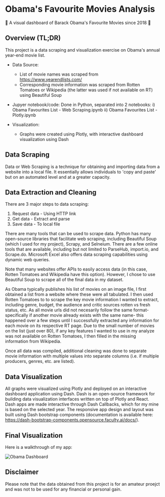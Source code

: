 # Obama's Favourite Movies Analysis
:movie_camera: A visual dashboard of Barack Obama's Favourite Movies since 2018 :movie_camera:

## Overview (TL;DR)

This project is a data scraping and visualization exercise on Obama's annual year-end movie list. 

- Data Source:  
  - List of movie names was scraped from https://www.yearendlists.com/
  - Corresponding movie information was scraped from Rotten Tomatoes or Wikipedia (the latter was used if not available on RT) using Beautiful Soup
  
- Jupyer notebook/code: Done in Python, separated into 2 notebooks:
i) Obama Favourites List - Web Scraping.ipynb 
ii) Obama Favourites List - Plotly.ipynb

- Visualization: 
  - Graphs were created using Plotly, with interactive dashboard visualization using Dash  


## Data Scraping

Data or Web Scraping is a technique for obtaining and importing data from a website into a local file. It essentially allows individuals to 'copy and paste' but on an automated level and at a greater capacity.

## Data Extraction and Cleaning 

There are 3 major steps to data scraping:
1. Request data - Using HTTP link
2. Get data - Extract and parse 
3. Save data - To local file 

There are many tools that can be used to scrape data. Python has many open-source libraries that facilitate web scraping, including Beautiful Soup (which I used for my project), Scrapy, and Selneium. There are a few online tools that are available, including but not limited to ParseHub, import.io, and Scrape.do. Microsoft Excel also offers data scraping capabilities using dynamic web queries. 

Note that many websites offer APIs to easily access data (in this case, Rotten Tomatoes and Wikipedia have this option). However, I chose to use Beautiful Soup to scrape all of the final data in my dataset.

As Obama typically publishes his list of movies on an image file, I first obtained a list from a website where these were all tabulated. I then used Rotten Tomatoes to to scrape the key movie information I wanted to extract, including genre, budget, the audience and critic sources rotten vs fresh status, etc. As all movie urls did not necesarily follow the same format- specifically if another movie already exists with the same name- this happened over a few steps until I successfully extracted any information for each movie on its respective RT page. Due to the small number of movies on the list (just over 80), if any key features I wanted to use in my analyze was not available on Rotten Tomatoes, I then filled in the missing information from Wikipedia.

Once all data was compiled, additional cleaning was done to separate movie information with multiple values into separate columns (i.e. if multiple producers, genres, etc. are listed). 


## Data Visualization

All graphs were visualized using Plotly and deployed on an interactive dashboard application using Dash. Dash is an open-source framework for building data visualization interfaces written on top of Plotly and React. 
Dash apps are made interactive through Dash Callbacks, which for my mine is based on the selected year. The responsive app design and layout was built using Dash bootstrap components (documentation is available here: https://dash-bootstrap-components.opensource.faculty.ai/docs/).

## Final Visualization

Here is a walkthrough of my app:

![Obama Dashboard](https://user-images.githubusercontent.com/104465263/219374690-3f5b1545-e394-4a73-b8f8-860cfe307e61.gif)



## Disclaimer

Please note that the data obtained from this project is for an amateur proejct and was not to be used for any financial or personal gain. 

